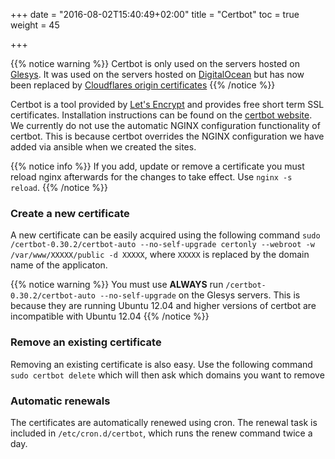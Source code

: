 +++
date = "2016-08-02T15:40:49+02:00"
title = "Certbot"
toc = true
weight = 45

+++

{{% notice warning %}}
Certbot is only used on the servers hosted on [Glesys](/infrastructure/glesys/). It was used on the servers hosted on [DigitalOcean](/infrastructure/digital_ocean/) but has now been replaced by [Cloudflares origin certificates](/infrastructure/cloudflare/)
{{% /notice %}}

Certbot is a tool provided by [Let's Encrypt](https://letsencrypt.org/) and provides free short
term SSL certificates. Installation instructions can be found on the [certbot website](https://certbot.eff.org/#ubuntuxenial-other). 
We currently do not use the automatic NGINX configuration functionality of certbot. This is because certbot overrides the NGINX configuration we have added via ansible when we created the sites.

{{% notice info %}}
If you add, update or remove a certificate you must reload nginx afterwards for the changes to take effect. Use `nginx -s reload`.
{{% /notice %}}

### Create a new certificate

A new certificate can be easily acquired using the following command
`sudo /certbot-0.30.2/certbot-auto --no-self-upgrade certonly --webroot -w /var/www/XXXXX/public -d XXXXX`, where `XXXXX` is replaced by the domain name of the applicaton.

{{% notice warning %}}
You must use **ALWAYS** run `/certbot-0.30.2/certbot-auto --no-self-upgrade` on the Glesys servers. This is because they are running Ubuntu 12.04 and higher versions of certbot are incompatible with Ubuntu 12.04
{{% /notice %}}

### Remove an existing certificate

Removing an existing certificate is also easy. Use the following command `sudo certbot delete` which will then ask which domains you want to remove

### Automatic renewals

The certificates are automatically renewed using cron. The renewal task is
included in `/etc/cron.d/certbot`, which runs the renew command twice a day.
